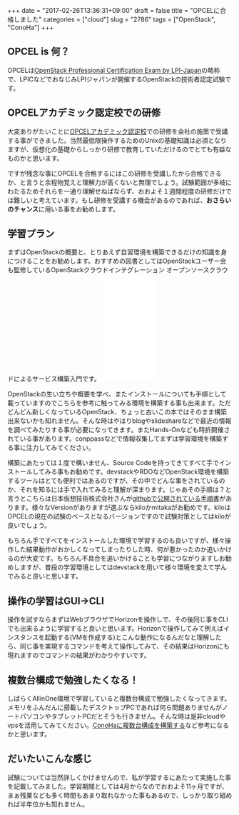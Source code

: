 +++
date = "2017-02-26T13:36:31+09:00"
draft = false
title = "OPCELに合格しました"
categories = ["cloud"]
slug = "2786"
tags = ["OpenStack", "ConoHa"]
+++

<h2>OPCEL is 何？</h2>
OPCELは<a href="https://opcel.org/">OpenStack Professional Certification Exam by LPI-Japan</a>の略称で、LPICなどでおなじみLPIジャパンが開催するOpenStackの技術者認定試験です。
<h2>OPCELアカデミック認定校での研修</h2>
大変ありがたいことに<a href="https://opcel.org/training">OPCELアカデミック認定校</a>での研修を会社の施策で受講する事ができました。当然最低限操作するためのUnixの基礎知識は必須となりますが、仮想化の基礎からしっかり研修で教育していただけるのでとても有益なものかと思います。

ですが残念な事にOPCELを合格するにはこの研修を受講したから合格できるか、と言うと余程物覚えと理解力が高くないと無理でしょう。試験範囲が多岐にわたるためそれらを一通り理解せねばならず、おおよそ１週間程度の研修だけでは難しいと考えています。もし研修を受講する機会があるのであれば、<strong>おさらいのチャンス</strong>に用いる事をお勧めします。
<h2>学習プラン</h2>
まずはOpenStackの概要と、とりあえず自習環境を構築できるだけの知識を身につけることをお勧めします。おすすめの図書としてはOpenStackユーザー会も監修しているOpenStackクラウドインテグレーション オープンソースクラウドによるサービス構築入門です。

<iframe width="300" height="150" style="width: 120px; height: 240px;" src="//rcm-fe.amazon-adsystem.com/e/cm?lt1=_blank&amp;bc1=000000&amp;IS2=1&amp;bg1=FFFFFF&amp;fc1=000000&amp;lc1=0000FF&amp;t=kerurudigit-22&amp;o=9&amp;p=8&amp;l=as4&amp;m=amazon&amp;f=ifr&amp;ref=as_ss_li_til&amp;asins=B00SV4V33K&amp;linkId=611b448b0bd0ced16778a5d10517f24c" frameborder="0" scrolling="no" marginheight="0" marginwidth="0"></iframe>

OpenStackの生い立ちや概要を学べ、またインストールについても手順として載っていますのでこちらを参考に触ってみる環境を構築する事も出来ます。ただどんどん新しくなっているOpenStack、ちょっと古いこの本ではそのまま構築出来ないかも知れません。そんな時はやはりblogやslideshareなどで最近の情報を調べてみたりする事が必要になってきます。またHands-Onなども時折開催されている事があります。conppassなどで情報収集してまずは学習環境を構築する事に注力してみてください。

構築にあたっては１度で構いません、Source Codeを持ってきてすべて手でインストールしてみる事もお勧めです。devstackやRDOなどOpenStack環境を構築するツールはとても便利ではあるのですが、その中でどんな事をされているのか、それを知るには手で入れてみると理解が深まります。じゃあその手順は？と言うとこちらは日本仮想技術株式会社さんが<a href="https://github.com/virtualtech">githubで公開されている手順書</a>があります。様々なVersionがありますが選ぶならkiloかmitakaがお勧めです。kiloはOPCELの現在の試験のベースとなるバージョンですので試験対策としてはkiloが良いでしょう。

もちろん手ですべてをインストールした環境で学習するのも良いですが、様々操作した結果動作がおかしくなってしまったりした時、何が悪かったのか追いかけるのが大変です。もちろん不具合を追いかけることも学習につながりますしお勧めしますが、普段の学習環境としてはdevstackを用いて様々環境を変えて学んでみると良いと思います。
<h2>操作の学習はGUI→CLI</h2>
操作を試すならまずはWebブラウザでHorizonを操作しで、その後同じ事をCLIでも出来るように学習すると良いと思います。Horizonで操作してみて例えばインスタンスを起動する(VMを作成する)とこんな動作になるんだなと理解したら、同じ事を実現するコマンドを考えて操作してみて、その結果はHorizonにも現れますのでコマンドの結果がわかりやすいです。
<h2>複数台構成で勉強したくなる！</h2>
しばらくAllinOne環境で学習していると複数台構成で勉強したくなってきます。メモリをふんだんに搭載したデスクトップPCであれば何ら問題ありませんがノートパソコンやタブレットPCだとそうも行きません。そんな時は是非cloudやvpsを活用してみてください。<a href="https://keruru.net/2016/07/09/quick-devstack%e6%a4%9c%e8%a8%bc%e7%92%b0%e5%a2%83%e3%82%92conoha%e3%81%ab%e6%a7%8b%e7%af%89%e3%81%99%e3%82%8b/">ConoHaに複数台構成を構築する</a>など参考になるかと思います。
<h2>だいたいこんな感じ</h2>
試験については当然詳しくかけませんので、私が学習するにあたって実施した事を記載してみました。学習期間としては4月からなのでおおよそ11ヶ月ですが、まぁ残業なども多く時間もあまり取れなかった事もあるので、しっかり取り組めれば半年位かも知れません。
